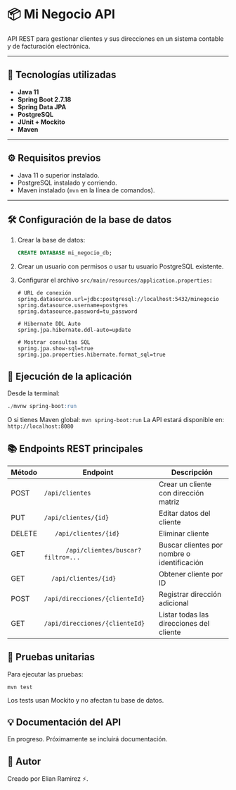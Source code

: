 # 📦 Mi Negocio API

API REST para gestionar clientes y sus direcciones en un sistema contable y de facturación electrónica.

---

## 🚀 Tecnologías utilizadas

- **Java 11**
- **Spring Boot 2.7.18**
- **Spring Data JPA**
- **PostgreSQL**
- **JUnit + Mockito**
- **Maven**

---

## ⚙️ Requisitos previos

- Java 11 o superior instalado.
- PostgreSQL instalado y corriendo.
- Maven instalado (`mvn` en la línea de comandos).

---

## 🛠️ Configuración de la base de datos

1. Crear la base de datos:

   ```sql
   CREATE DATABASE mi_negocio_db;
2. Crear un usuario con permisos o usar tu usuario PostgreSQL existente.
3. Configurar el archivo ```src/main/resources/application.properties:```
    ```
   # URL de conexión
    spring.datasource.url=jdbc:postgresql://localhost:5432/minegocio
    spring.datasource.username=postgres
    spring.datasource.password=tu_password
    
    # Hibernate DDL Auto
    spring.jpa.hibernate.ddl-auto=update
    
    # Mostrar consultas SQL
    spring.jpa.show-sql=true
    spring.jpa.properties.hibernate.format_sql=true
   ```
## 🚀 Ejecución de la aplicación
Desde la terminal:
   ```sql
   ./mvnw spring-boot:run
   ```
O si tienes Maven global:
    ```
    mvn spring-boot:run
    ```
La API estará disponible en:
    ```
    http://localhost:8080
    ```
## 📚 Endpoints REST principales
| Método | Endpoint | Descripción |
|----------|---------|----------|
| POST   | ```/api/clientes```   | Crear un cliente con dirección matriz   |
| PUT    | ```/api/clientes/{id}```  | 	Editar datos del cliente   |
| DELETE    | ```	/api/clientes/{id}```  | Eliminar cliente   |
| GET    | ```		/api/clientes/buscar?filtro=...``` | Buscar clientes por nombre o identificación   |
| GET    | ```	/api/clientes/{id}```  | Obtener cliente por ID   |
| POST    | ```/api/direcciones/{clienteId}```  | Registrar dirección adicional   |
| GET    | ```/api/direcciones/{clienteId}```  | Listar todas las direcciones del cliente   |

## 🧪 Pruebas unitarias
Para ejecutar las pruebas:
```commandline
mvn test
```
Los tests usan Mockito y no afectan tu base de datos.

## 💡 Documentación del API
En progreso. Próximamente se incluirá documentación.

## 🙌 Autor
Creado por Elian Ramirez ⚡.